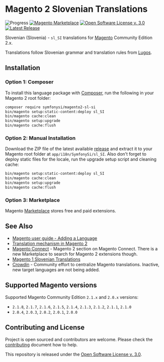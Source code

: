 # Magento 2 Slovenian Translations

![Progress](http://progressed.io/bar/100?title=completed)
[![Magento Marketplace](https://img.shields.io/badge/Magento-Marketplace-orange.svg)][marketplace]
[![Open Software License v. 3.0](https://img.shields.io/badge/License-OSL--3.0-blue.svg)][license]
[![Latest Release](https://img.shields.io/github/release/symfony-si/magento2-sl-si.svg)][latest-release]

Slovenian (Slovenia) - `sl_SI` translations for [Magento](https://magento.com/)
Community Edition 2.x.

Translations follow Slovenian grammar and translation rules from
[Lugos](https://wiki.lugos.si/slovenjenje:pravila).

## Installation

### Option 1: Composer

To install this language package with [Composer](https://getcomposer.org), run
the following in your Magento 2 root folder:

```bash
composer require symfonysi/magento2-sl-si
bin/magento setup:static-content:deploy sl_SI
bin/magento cache:clean
bin/magento setup:upgrade
bin/magento cache:flush
```

### Option 2: Manual Installation

Download the ZIP file of the latest available [release][latest-release] and extract
it to your Magento root folder at `app/i18n/SymfonySi/sl_SI`. Also don't forget
to deploy static files for the locale, run the upgrade setup script and cleaning
cache:

```bash
bin/magento setup:static-content:deploy sl_SI
bin/magento cache:clean
bin/magento setup:upgrade
bin/magento cache:flush
```

### Option 3: Marketplace

Magento [Marketplace][marketplace] stores free and paid extensions.

## See Also

* [Magento user guide - Adding a Language](http://devdocs.magento.com/guides/v2.1/frontend-dev-guide/translations/xlate.html)
* [Translation mechanism in Magento 2](https://gist.github.com/antonmakarenko/7538216)
* [Magento Connect](https://www.magentocommerce.com/magento-connect/magento-2) - Magento
  2 section on Magento Connect. There is a new Marketplace to search for Magento
  2 extensions though.
* [Magento 1 Slovenian Translations](https://github.com/symfony-si/magento1-sl-si)
* [Crowdin](https://crowdin.com/project/magento-2) - Community effort to
  centralize Magento translations. Inactive, new target languages are not being
  added.

## Supported Magento versions

Supported Magento Community Edition `2.1.x` and `2.0.x` versions:

* `2.1.8`, `2.1.7`, `2.1.6`, `2.1.5`, `2.1.4`, `2.1.3`, `2.1.2`, `2.1.1`, `2.1.0`
* `2.0.4`, `2.0.3`, `2.0.2`, `2.0.1`, `2.0.0`

## Contributing and License

Project is open sourced and contributors are welcome. Please check the
[contributing](https://github.com/symfony-si/magento2-sl-si/blob/master/CONTRIBUTING.md)
document how to help.

This repository is released under the [Open Software License v. 3.0][license].


[license]: https://github.com/symfony-si/magento2-sl-si/blob/master/LICENSE
[marketplace]: https://marketplace.magento.com
[latest-release]: https://github.com/symfony-si/magento2-sl-si/releases/latest
